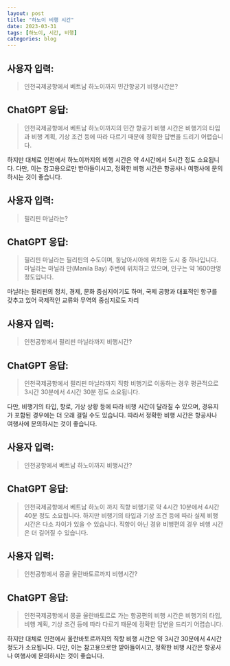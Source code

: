 ```yaml
---
layout: post
title: "하노이 비행 시간"
date: 2023-03-31
tags: [하노이, 시간, 비행]
categories: blog
---
```


## 사용자 입력:
> 인천국제공항에서 베트남 하노이까지 민간항공기 비행시간은?

## ChatGPT 응답:
> 인천국제공항에서 베트남 하노이까지의 민간 항공기 비행 시간은 비행기의 타입과 비행 계획, 기상 조건 등에 따라 다르기 때문에 정확한 답변을 드리기 어렵습니다. 

하지만 대체로 인천에서 하노이까지의 비행 시간은 약 4시간에서 5시간 정도 소요됩니다. 다만, 이는 참고용으로만 받아들이시고, 정확한 비행 시간은 항공사나 여행사에 문의하시는 것이 좋습니다.

## 사용자 입력:
> 필리핀 마닐라는?

## ChatGPT 응답:
> 필리핀 마닐라는 필리핀의 수도이며, 동남아시아에 위치한 도시 중 하나입니다. 마닐라는 마닐라 만(Manila Bay) 주변에 위치하고 있으며, 인구는 약 1600만명 정도입니다. 

마닐라는 필리핀의 정치, 경제, 문화 중심지이기도 하며, 국제 공항과 대표적인 항구를 갖추고 있어 국제적인 교류와 무역의 중심지로도 자리 

## 사용자 입력:
> 인천공항에서 필리핀 마닐라까지 비행시간?

## ChatGPT 응답:
> 인천국제공항에서 필리핀 마닐라까지 직항 비행기로 이동하는 경우 평균적으로 3시간 30분에서 4시간 30분 정도 소요됩니다. 

다만, 비행기의 타입, 항로, 기상 상황 등에 따라 비행 시간이 달라질 수 있으며, 경유지가 포함된 경우에는 더 오래 걸릴 수도 있습니다. 따라서 정확한 비행 시간은 항공사나 여행사에 문의하시는 것이 좋습니다.

## 사용자 입력:
> 인천공항에서 베트남 하노이까지 비행시간?

## ChatGPT 응답:
> 인천국제공항에서 베트남 하노이 까지 직항 비행기로 약 4시간 10분에서 4시간 40분 정도 소요됩니다. 하지만 비행기의 타입과 기상 조건 등에 따라 실제 비행 시간은 다소 차이가 있을 수 있습니다. 직항이 아닌 경유 비행편의 경우 비행 시간은 더 길어질 수 있습니다.

## 사용자 입력:
> 인천공항에서 몽골 울란바토르까지 비행시간?

## ChatGPT 응답:
> 인천국제공항에서 몽골 울란바토르로 가는 항공편의 비행 시간은 비행기의 타입, 비행 계획, 기상 조건 등에 따라 다르기 때문에 정확한 답변을 드리기 어렵습니다. 

하지만 대체로 인천에서 울란바토르까지의 직항 비행 시간은 약 3시간 30분에서 4시간 정도가 소요됩니다. 다만, 이는 참고용으로만 받아들이시고, 정확한 비행 시간은 항공사나 여행사에 문의하시는 것이 좋습니다.

